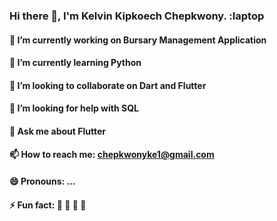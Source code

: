 ### Hi there 👋, I'm Kelvin Kipkoech Chepkwony. :laptop

 #### 🔭 I’m currently working on Bursary Management Application
 #### 🌱 I’m currently learning Python
 #### 👯 I’m looking to collaborate on Dart and Flutter
 #### 🤔 I’m looking for help with SQL
 #### 💬 Ask me about Flutter
 #### 📫 How to reach me: chepkwonyke1@gmail.com
 #### 😄 Pronouns: ...
 #### ⚡ Fun fact: :mango: :lemon: :man: :car:

